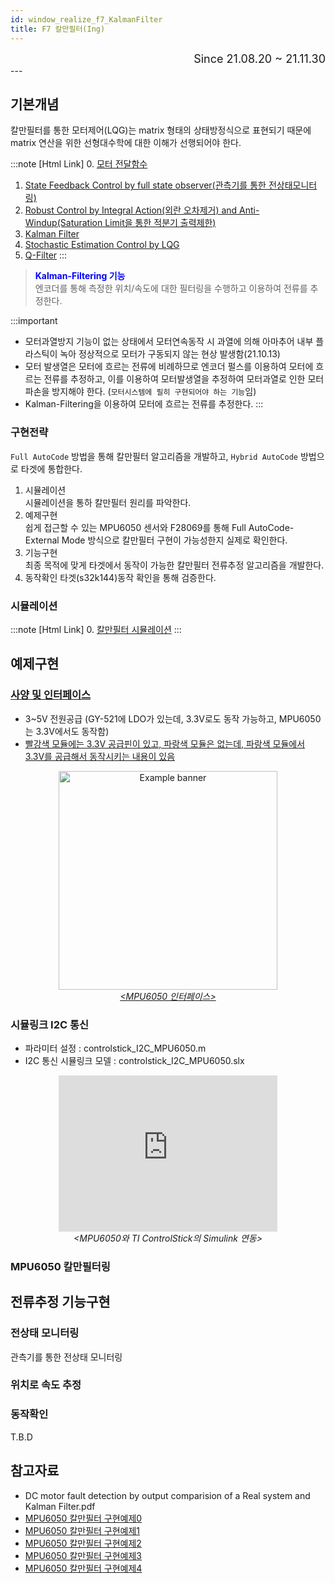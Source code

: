 ```yaml
---
id: window_realize_f7_KalmanFilter
title: F7 칼만필터(Ing)
---
```

<div align="right">
  <font size="4">
    Since 21.08.20 ~ 21.11.30
  </font>
</div>
---

## 기본개념

칼만필터를 통한 모터제어(LQG)는 matrix 형태의 상태방정식으로 표현되기 때문에 matrix 연산을 위한 선형대수학에 대한 이해가 선행되어야 한다.

:::note [Html Link]
0. <a href="/assets/kalman/Maxon_Motor_.html" target="_blank">모터 전달함수</a>
1. <a href="/assets/kalman/Maxon_Motor_1_ObserverStateFB_.html" target="_blank">State Feedback Control by full state observer(관측기를 통한 전상태모니터링)</a>
2. <a href="/assets/kalman/Maxon_Motor_2_RobustStateFB_.html" target="_blank">Robust Control by Integral Action(외란 오차제거) and Anti-Windup(Saturation Limit을 통한 적분기 출력제한)</a>
3. <a href="/assets/kalman/Maxon_Motor_3_Kalman_.html" target="_blank">Kalman Filter</a>
4. <a href="/assets/kalman/Maxon_Motor_4_Stochastic_.html" target="_blank">Stochastic Estimation Control by LQG</a>
5. <a href="/assets/kalman/Q_filter.html" target="_blank">Q-Filter</a>
:::

> <font color="blue"><strong>Kalman-Filtering 기능</strong></font><br/>
> 엔코더를 통해 측정한 위치/속도에 대한 필터링을 수행하고 이용하여 전류를 추정한다.

:::important
* 모터과열방지 기능이 없는 상태에서 모터연속동작 시 과열에 의해 아마추어 내부 플라스틱이 녹아 정상적으로 모터가 구동되지 않는 현상 발생함(21.10.13)
* 모터 발생열은 모터에 흐르는 전류에 비례하므로 엔코더 펄스를 이용하여 모터에 흐르는 전류를 추정하고, 이를 이용하여 모터발생열을 추정하여 모터과열로 인한 모터파손을 방지해야 한다. (`모터시스템에 필히 구현되어야 하는 기능`임)
* Kalman-Filtering을 이용하여 모터에 흐르는 전류를 추정한다.
:::

### 구현전략

`Full AutoCode` 방법을 통해 칼만필터 알고리즘을 개발하고, `Hybrid AutoCode` 방법으로 타겟에 통합한다.

1. 시뮬레이션  
시뮬레이션을 통하 칼만필터 원리를 파악한다.
2. 예제구현  
쉽게 접근할 수 있는 MPU6050 센서와 F28069를 통해 Full AutoCode-External Mode 방식으로 칼만필터 구현이 가능성한지 실제로 확인한다.
3. 기능구현  
최종 목적에 맞게 타겟에서 동작이 가능한 칼만필터 전류추정 알고리즘을 개발한다.
4. 동작확인
타겟(s32k144)동작 확인을 통해 검증한다.

### 시뮬레이션

:::note [Html Link]
0. <a href="/assets/kalman/Maxon_Motor_.html" target="_blank">칼만필터 시뮬레이션</a>
:::

## 예제구현

### [사양 및 인터페이스](http://www.jkelec.co.kr/img/sensors/manual/mpu6050_gy521/mpu6050_ds.pdf)

* 3~5V 전원공급 (GY-521에 LDO가 있는데, 3.3V로도 동작 가능하고, MPU6050는 3.3V에서도 동작함)
* [빨강색 모듈에는 3.3V 공급핀이 있고, 파랑색 모듈은 없는데, 파랑색 모듈에서 3.3V를 공급해서 동작시키는 내용이 있음](https://chocoball.tistory.com/entry/Hardware-Gyroscope-GY521-MPU6050)

<p align="center">
	<a target="_blank"
	href={require('/img/2_mbd/mbd_sys_mil_f7_mpu6050_interface.png').default}>
		<img
			src={require('/img/2_mbd/mbd_sys_mil_f7_mpu6050_interface.png').default}
			alt="Example banner"
			width="350"
		/><br/><em>&lt;MPU6050 인터페이스&gt;</em>
	</a>
</p>

### 시뮬링크 I2C 통신

* 파라미터 설정 : controlstick_I2C_MPU6050.m
* I2C 통신 시뮬링크 모델 : controlstick_I2C_MPU6050.slx

<p align="center">
	<iframe 
		width="350" height="250"
		src="https://www.youtube.com/embed//lSM-kUjmdFw?rel=0"
		frameborder="0"
		allowfullscreen="true">
		이 브라우저는 iframe을 지원하지 않습니다.
	</iframe>
	<br/><em>&lt;MPU6050와 TI ControlStick의 Simulink 연동&gt;</em>
</p>

### MPU6050 칼만필터링

## 전류추정 기능구현

### 전상태 모니터링

관측기를 통한 전상태 모니터링

### 위치로 속도 추정

### 동작확인

T.B.D

## 참고자료

* DC motor fault detection by output comparision of a Real system and Kalman Filter.pdf
* [MPU6050 칼만필터 구현예제0](https://sharehobby.tistory.com/entry/%EC%B9%BC%EB%A7%8C-%ED%95%84%ED%84%B0Kalman-filter1?category=990451)
* [MPU6050 칼만필터 구현예제1](https://sharehobby.tistory.com/entry/%EC%B9%BC%EB%A7%8C-%ED%95%84%ED%84%B0Kalman-filter%EC%9D%98-%EC%BD%94%EB%94%A9-%EC%98%88%EC%A0%9C?category=990451)
* [MPU6050 칼만필터 구현예제2](https://sharehobby.tistory.com/entry/MPU6050%EC%9D%98-%EC%B9%BC%EB%A7%8C-%ED%95%84%ED%84%B0Kalman-filter%EC%9D%98-%EA%B5%AC%ED%98%84-%EC%98%88%EC%A0%9C2?category=990451)
* [MPU6050 칼만필터 구현예제3](https://sharehobby.tistory.com/entry/XFile-35?category=990451)
* [MPU6050 칼만필터 구현예제4](https://sharehobby.tistory.com/entry/XFile-36?category=990451)


